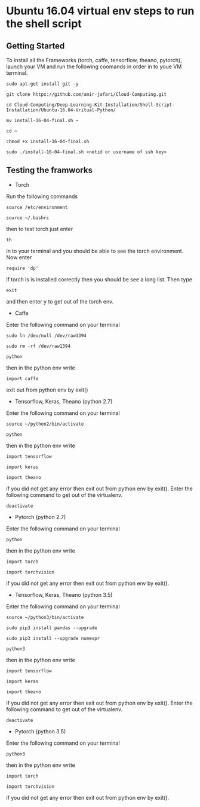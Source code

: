 # Ubuntu 16.04 virtual env steps to run the shell script

## Getting Started 

To install all the Frameworks (torch, caffe, tensorflow, theano, pytorch), launch your VM  and run the following coomands in order in to youe VM terminal.

```
sudo apt-get install git -y
```
```
git clone https://github.com/amir-jafari/Cloud-Computing.git
```
```
cd Cloud-Computing/Deep-Learning-Kit-Installation/Shell-Script-Installation/Ubuntu-16.04-Vritual-Python/
```
```
mv install-16-04-final.sh ~
```
```
cd ~
```
```
chmod +x install-16-04-final.sh
```
```
sudo ./install-16-04-final.sh <netid or username of ssh key>
```

## Testing the framworks

* Torch

Run the following commands

```
source /etc/environment
```
```
source ~/.bashrc
```
then to test torch just enter

```
th
```
in to your terminal and you should be able to see the torch environment. Now enter 
```
require 'dp'
```
if torch is is installed correctly then you should be see a long list. Then type
```
exit
```
and then enter y to get out of the torch env.

* Caffe

Enter the following command on your terminal
```
sudo ln /dev/null /dev/raw1394
```
```
sudo rm -rf /dev/raw1394
```
```
python
```
then in the python env write
```
import caffe
```
exit out from python env by exit()

* Tensorflow, Keras, Theano (python 2.7)

Enter the following command on your terminal
```
source ~/python2/bin/activate
```
```
python
```
then in the python env write
```
import tensorflow
```
```
import keras
```
```
import theano
```
if you did not get any error then exit out from python env by exit(). Enter the following command to get out of the virtualenv.
```
deactivate
```


* Pytorch (python 2.7)

Enter the following command on your terminal
```
python
```
then in the python env write
```
import torch
```
```
import torchvision
```

if you did not get any error then exit out from python env by exit(). 


* Tensorflow, Keras, Theano (python 3.5)

Enter the following command on your terminal
```
source ~/python3/bin/activate
```
```
sudo pip3 install pandas --upgrade
```
```
sudo pip3 install --upgrade numexpr
```
```
python3
```
then in the python env write
```
import tensorflow
```
```
import keras
```
```
import theano
```
if you did not get any error then exit out from python env by exit().  Enter the following command to get out of the virtualenv.
```
deactivate
```


* Pytorch (python 3.5)

Enter the following command on your terminal
```
python3
```
then in the python env write
```
import torch
```
```
import torchvision
```

if you did not get any error then exit out from python env by exit().


